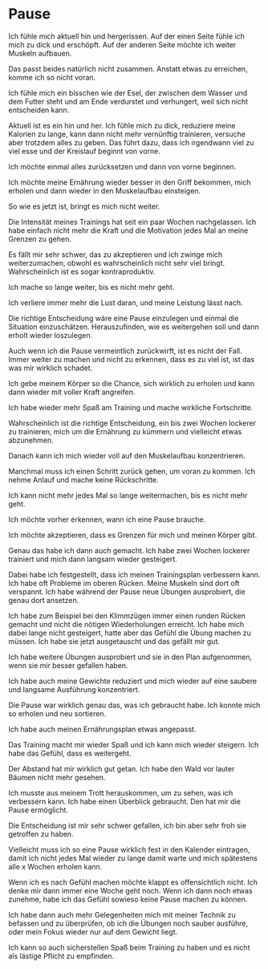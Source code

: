 # Pause

Ich fühle mich aktuell hin und hergerissen. Auf der einen Seite fühle ich mich zu dick und erschöpft. Auf der anderen Seite möchte ich weiter Muskeln aufbauen.

Das passt beides natürlich nicht zusammen. Anstatt etwas zu erreichen, komme ich so nicht voran.

Ich fühle mich ein bisschen wie der Esel, der zwischen dem Wasser und dem Futter steht und am Ende verdurstet und verhungert, weil sich nicht entscheiden kann.

Aktuell ist es ein hin und her. Ich fühle mich zu dick, reduziere meine Kalorien zu lange, kann dann nicht mehr vernünftig trainieren, versuche aber trotzdem alles zu geben. Das führt dazu, dass ich irgendwann viel zu viel esse und der Kreislauf beginnt von vorne.

Ich möchte einmal alles zurücksetzen und dann von vorne beginnen.

Ich möchte meine Ernährung wieder besser in den Griff bekommen, mich erholen und dann wieder in den Muskelaufbau einsteigen.

So wie es jetzt ist, bringt es mich nicht weiter.

Die  Intensität meines Trainings hat seit ein paar Wochen nachgelassen. Ich habe einfach nicht mehr die Kraft und die Motivation jedes Mal an meine Grenzen zu gehen.

Es fällt mir sehr schwer, das zu akzeptieren und ich zwinge mich weiterzumachen, obwohl es wahrscheinlich nicht sehr viel bringt. Wahrscheinlich ist es sogar kontraproduktiv.

Ich mache so lange weiter, bis es nicht mehr geht.

Ich verliere immer mehr die Lust daran, und meine Leistung lässt nach.

Die richtige Entscheidung wäre eine Pause einzulegen und einmal die Situation einzuschätzen. Herauszufinden, wie es weitergehen soll und dann erholt wieder loszulegen.

Auch wenn ich die Pause vermeintlich zurückwirft, ist es nicht der Fall. Immer weiter zu machen und nicht zu erkennen, dass es zu viel ist, ist das was mir wirklich schadet.

Ich gebe meinem Körper so die Chance, sich wirklich zu erholen und kann dann wieder mit voller Kraft angreifen.

Ich habe wieder mehr Spaß am Training und mache wirkliche Fortschritte.

Wahrscheinlich ist die richtige Entscheidung, ein bis zwei Wochen lockerer zu trainieren, mich um die Ernährung zu kümmern und vielleicht etwas abzunehmen.

Danach kann ich mich wieder voll auf den Muskelaufbau konzentrieren.

Manchmal muss ich einen Schritt zurück gehen, um voran zu kommen. Ich nehme Anlauf und mache keine Rückschritte.

Ich kann nicht mehr jedes Mal so lange weitermachen, bis es nicht mehr geht.

Ich möchte vorher erkennen, wann ich eine Pause brauche.

Ich möchte akzeptieren, dass es Grenzen für mich und meinen Körper gibt.

Genau das habe ich dann auch gemacht. Ich habe zwei Wochen lockerer trainiert und mich dann langsam wieder gesteigert.

Dabei habe ich festgestellt, dass ich meinen Trainingsplan verbessern kann. Ich habe oft Probleme im oberen Rücken. Meine Muskeln sind dort oft verspannt. Ich habe während der Pause neue Übungen ausprobiert, die genau dort ansetzen. 

Ich habe zum Beispiel bei den Klimmzügen immer einen runden Rücken gemacht und nicht die nötigen Wiederholungen erreicht. Ich habe mich dabei lange nicht gesteigert, hatte aber das Gefühl die Übung machen zu müssen. Ich habe sie jetzt ausgetauscht und das gefällt mir gut.

Ich habe weitere Übungen ausprobiert und sie in den Plan aufgenommen, wenn sie mir besser gefallen haben.

Ich habe auch meine Gewichte reduziert und mich wieder auf eine saubere und langsame Ausführung konzentriert.

Die Pause war wirklich genau das, was ich gebraucht habe. Ich konnte mich so erholen und neu sortieren.

Ich habe auch meinen Ernährungsplan etwas angepasst.

Das Training macht mir wieder Spaß und ich kann mich wieder steigern. Ich habe das Gefühl, dass es weitergeht.

Der Abstand hat mir wirklich gut getan. Ich habe den Wald vor lauter Bäumen nicht mehr gesehen.

Ich musste aus meinem Trott herauskommen, um zu sehen, was ich verbessern kann. Ich habe einen Überblick gebraucht. Den hat mir die Pause ermöglicht.

Die Entscheidung ist mir sehr schwer gefallen, ich bin aber sehr froh sie getroffen zu haben. 

Vielleicht muss ich so eine Pause wirklich fest in den Kalender eintragen, damit ich nicht jedes Mal wieder zu lange damit warte und mich spätestens alle x Wochen erholen kann.

Wenn ich es nach Gefühl machen möchte klappt es offensichtlich nicht. Ich denke mir dann immer eine Woche geht noch. Wenn ich dann noch etwas zunehme, habe ich das Gefühl sowieso keine Pause machen zu können.

Ich habe dann auch mehr Gelegenheiten mich mit meiner Technik zu befassen und zu überprüfen, ob ich die Übungen noch sauber ausführe, oder mein Fokus wieder nur auf dem Gewicht liegt.

Ich kann so auch sicherstellen Spaß beim Training zu haben und es nicht als lästige Pflicht zu empfinden.
